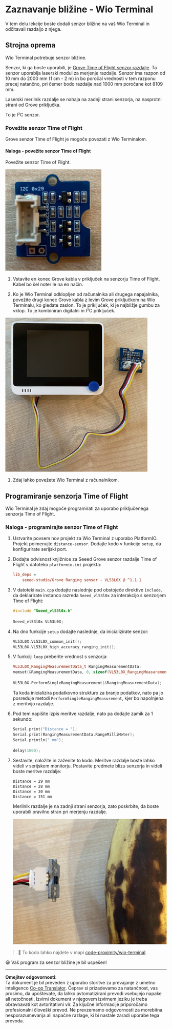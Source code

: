 <!--
CO_OP_TRANSLATOR_METADATA:
{
  "original_hash": "288aebb0c59f7be1d2719b8f9660a313",
  "translation_date": "2025-08-28T12:13:29+00:00",
  "source_file": "4-manufacturing/lessons/4-trigger-fruit-detector/wio-terminal-proximity.md",
  "language_code": "sl"
}
-->
# Zaznavanje bližine - Wio Terminal

V tem delu lekcije boste dodali senzor bližine na vaš Wio Terminal in odčitavali razdaljo z njega.

## Strojna oprema

Wio Terminal potrebuje senzor bližine.

Senzor, ki ga boste uporabili, je [Grove Time of Flight senzor razdalje](https://www.seeedstudio.com/Grove-Time-of-Flight-Distance-Sensor-VL53L0X.html). Ta senzor uporablja laserski modul za merjenje razdalje. Senzor ima razpon od 10 mm do 2000 mm (1 cm - 2 m) in bo poročal vrednosti v tem razponu precej natančno, pri čemer bodo razdalje nad 1000 mm poročane kot 8109 mm.

Laserski merilnik razdalje se nahaja na zadnji strani senzorja, na nasprotni strani od Grove priključka.

To je I²C senzor.

### Povežite senzor Time of Flight

Grove senzor Time of Flight je mogoče povezati z Wio Terminalom.

#### Naloga - povežite senzor Time of Flight

Povežite senzor Time of Flight.

![Grove senzor Time of Flight](../../../../../translated_images/grove-time-of-flight-sensor.d82ff2165bfded9f485de54d8d07195a6270a602696825fca19f629ddfe94e86.sl.png)

1. Vstavite en konec Grove kabla v priključek na senzorju Time of Flight. Kabel bo šel noter le na en način.

1. Ko je Wio Terminal odklopljen od računalnika ali drugega napajalnika, povežite drugi konec Grove kabla z levim Grove priključkom na Wio Terminalu, ko gledate zaslon. To je priključek, ki je najbližje gumbu za vklop. To je kombiniran digitalni in I²C priključek.

![Grove senzor Time of Flight povezan z levim priključkom](../../../../../translated_images/wio-time-of-flight-sensor.c4c182131d2ea73df67febd004dc0313d271013d016be9c47e7da4d77c6c20a8.sl.png)

1. Zdaj lahko povežete Wio Terminal z računalnikom.

## Programiranje senzorja Time of Flight

Wio Terminal je zdaj mogoče programirati za uporabo priključenega senzorja Time of Flight.

### Naloga - programirajte senzor Time of Flight

1. Ustvarite povsem nov projekt za Wio Terminal z uporabo PlatformIO. Projekt poimenujte `distance-sensor`. Dodajte kodo v funkcijo `setup`, da konfigurirate serijski port.

1. Dodajte odvisnost knjižnice za Seeed Grove senzor razdalje Time of Flight v datoteko `platformio.ini` projekta:

    ```ini
    lib_deps =
        seeed-studio/Grove Ranging sensor - VL53L0X @ ^1.1.1
    ```

1. V datoteki `main.cpp` dodajte naslednje pod obstoječe direktive `include`, da deklarirate instanco razreda `Seeed_vl53l0x` za interakcijo s senzorjem Time of Flight:

    ```cpp
    #include "Seeed_vl53l0x.h"
    
    Seeed_vl53l0x VL53L0X;
    ```

1. Na dno funkcije `setup` dodajte naslednje, da inicializirate senzor:

    ```cpp
    VL53L0X.VL53L0X_common_init();
    VL53L0X.VL53L0X_high_accuracy_ranging_init();
    ```

1. V funkciji `loop` preberite vrednost s senzorja:

    ```cpp
    VL53L0X_RangingMeasurementData_t RangingMeasurementData;
    memset(&RangingMeasurementData, 0, sizeof(VL53L0X_RangingMeasurementData_t));

    VL53L0X.PerformSingleRangingMeasurement(&RangingMeasurementData);
    ```

    Ta koda inicializira podatkovno strukturo za branje podatkov, nato pa jo posreduje metodi `PerformSingleRangingMeasurement`, kjer bo napolnjena z meritvijo razdalje.

1. Pod tem napišite izpis meritve razdalje, nato pa dodajte zamik za 1 sekundo:

    ```cpp
    Serial.print("Distance = ");
    Serial.print(RangingMeasurementData.RangeMilliMeter);
    Serial.println(" mm");

    delay(1000);
    ```

1. Sestavite, naložite in zaženite to kodo. Meritve razdalje boste lahko videli v serijskem monitorju. Postavite predmete blizu senzorja in videli boste meritve razdalje:

    ```output
    Distance = 29 mm
    Distance = 28 mm
    Distance = 30 mm
    Distance = 151 mm
    ```

    Merilnik razdalje je na zadnji strani senzorja, zato poskrbite, da boste uporabili pravilno stran pri merjenju razdalje.

    ![Merilnik razdalje na zadnji strani senzorja Time of Flight, usmerjen proti banani](../../../../../translated_images/time-of-flight-banana.079921ad8b1496e4525dc26b4cdc71a076407aba3e72ba113ba2e38febae92c5.sl.png)

> 💁 To kodo lahko najdete v mapi [code-proximity/wio-terminal](../../../../../4-manufacturing/lessons/4-trigger-fruit-detector/code-proximity/wio-terminal).

😀 Vaš program za senzor bližine je bil uspešen!

---

**Omejitev odgovornosti**:  
Ta dokument je bil preveden z uporabo storitve za prevajanje z umetno inteligenco [Co-op Translator](https://github.com/Azure/co-op-translator). Čeprav si prizadevamo za natančnost, vas prosimo, da upoštevate, da lahko avtomatizirani prevodi vsebujejo napake ali netočnosti. Izvirni dokument v njegovem izvirnem jeziku je treba obravnavati kot avtoritativni vir. Za ključne informacije priporočamo profesionalni človeški prevod. Ne prevzemamo odgovornosti za morebitna nesporazumevanja ali napačne razlage, ki bi nastale zaradi uporabe tega prevoda.